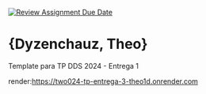 [![Review Assignment Due Date](https://classroom.github.com/assets/deadline-readme-button-24ddc0f5d75046c5622901739e7c5dd533143b0c8e959d652212380cedb1ea36.svg)](https://classroom.github.com/a/KXg_hGCY)
# {Dyzenchauz, Theo}

Template para TP DDS 2024 - Entrega 1

render:https://two024-tp-entrega-3-theo1d.onrender.com
